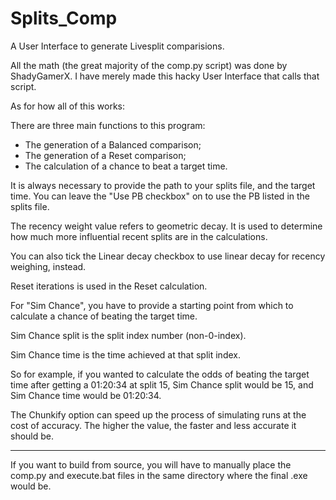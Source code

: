 # Splits_Comp

A User Interface to generate Livesplit comparisions.

All the math (the great majority of the comp.py script) was done by ShadyGamerX. I have merely made this hacky User Interface that calls that script.

As for how all of this works:

There are three main functions to this program:
- The generation of a Balanced comparison;
- The generation of a Reset comparison;
- The calculation of a chance to beat a target time.

It is always necessary to provide the path to your splits file, and the target time. You can leave the "Use PB checkbox" on to use the PB listed in the splits file.

The recency weight value refers to geometric decay. It is used to determine how much more influential recent splits are in the calculations.

You can also tick the Linear decay checkbox to use linear decay for recency weighing, instead.

Reset iterations is used in the Reset calculation.

For "Sim Chance", you have to provide a starting point from which to calculate a chance of beating the target time.

Sim Chance split is the split index number (non-0-index).

Sim Chance time is the time achieved at that split index.

So for example, if you wanted to calculate the odds of beating the target time after getting a 01:20:34 at split 15, Sim Chance split would be 15, and Sim Chance time would be 01:20:34.

The Chunkify option can speed up the process of simulating runs at the cost of accuracy. The higher the value, the faster and less accurate it should be.

---
If you want to build from source, you will have to manually place the comp.py and execute.bat files in the same directory where the final .exe would be.
